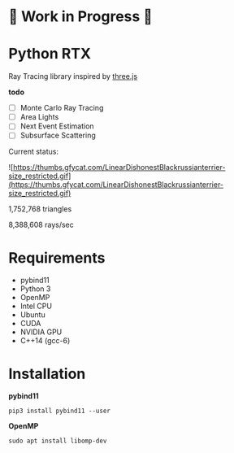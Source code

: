 # :construction: Work in Progress :construction:
# Python RTX

Ray Tracing library inspired by [three.js](https://github.com/mrdoob/three.js/)

**todo**

- [ ] Monte Carlo Ray Tracing
- [ ] Area Lights
- [ ] Next Event Estimation
- [ ] Subsurface Scattering

 Current status:

 ![https://thumbs.gfycat.com/LinearDishonestBlackrussianterrier-size_restricted.gif](https://thumbs.gfycat.com/LinearDishonestBlackrussianterrier-size_restricted.gif)

 1,752,768 triangles
 
 8,388,608 rays/sec

# Requirements

- pybind11
- Python 3
- OpenMP
- Intel CPU
- Ubuntu
- CUDA
- NVIDIA GPU
- C++14 (gcc-6)

# Installation

**pybind11**

```
pip3 install pybind11 --user
```

**OpenMP**

```
sudo apt install libomp-dev
```